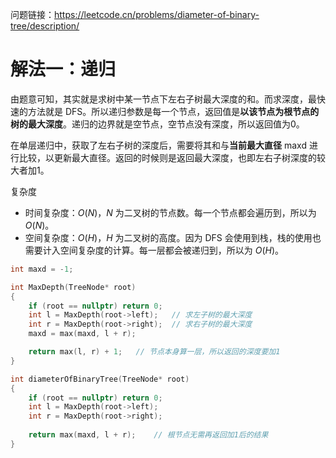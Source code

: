 问题链接：https://leetcode.cn/problems/diameter-of-binary-tree/description/

# 解法一：递归

由题意可知，其实就是求树中某一节点下左右子树最大深度的和。而求深度，最快速的方法就是 DFS。所以递归参数是每一个节点，返回值是**以该节点为根节点的树的最大深度**。递归的边界就是空节点，空节点没有深度，所以返回值为0。

在单层递归中，获取了左右子树的深度后，需要将其和与**当前最大直径** maxd 进行比较，以更新最大直径。返回的时候则是返回最大深度，也即左右子树深度的较大者加1。

复杂度
- 时间复杂度：$O(N)$，$N$ 为二叉树的节点数。每一个节点都会遍历到，所以为 $O(N)$。
- 空间复杂度：$O(H)$，$H$ 为二叉树的高度。因为 DFS 会使用到栈，栈的使用也需要计入空间复杂度的计算。每一层都会被递归到，所以为 $O(H)$。

```cpp
int maxd = -1;

int MaxDepth(TreeNode* root)
{
    if (root == nullptr) return 0;
    int l = MaxDepth(root->left);   // 求左子树的最大深度
    int r = MaxDepth(root->right);  // 求右子树的最大深度
    maxd = max(maxd, l + r);

    return max(l, r) + 1;   // 节点本身算一层，所以返回的深度要加1
}

int diameterOfBinaryTree(TreeNode* root)
{
    if (root == nullptr) return 0;
    int l = MaxDepth(root->left);
    int r = MaxDepth(root->right);
    
    return max(maxd, l + r);    // 根节点无需再返回加1后的结果
}
```
